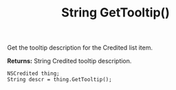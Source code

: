 ﻿---
uid: crmscript_ref_NSCredited_GetTooltip
title: String GetTooltip()
intellisense: NSCredited.GetTooltip
keywords: NSCredited, GetTooltip
so.topic: reference
---

Get the tooltip description for the Credited list item.

**Returns:** String Credited tooltip description.

```crmscript
NSCredited thing;
String descr = thing.GetTooltip();
```


